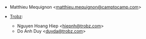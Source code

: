 - Matthieu Mequignon \<<matthieu.mequignon@camptocamp.com>\>

- [Trobz](https://trobz.com):
  - Nguyen Hoang Hiep \<<hiepnh@trobz.com>\>
  - Do Anh Duy \<<duyda@trobz.com>\>
